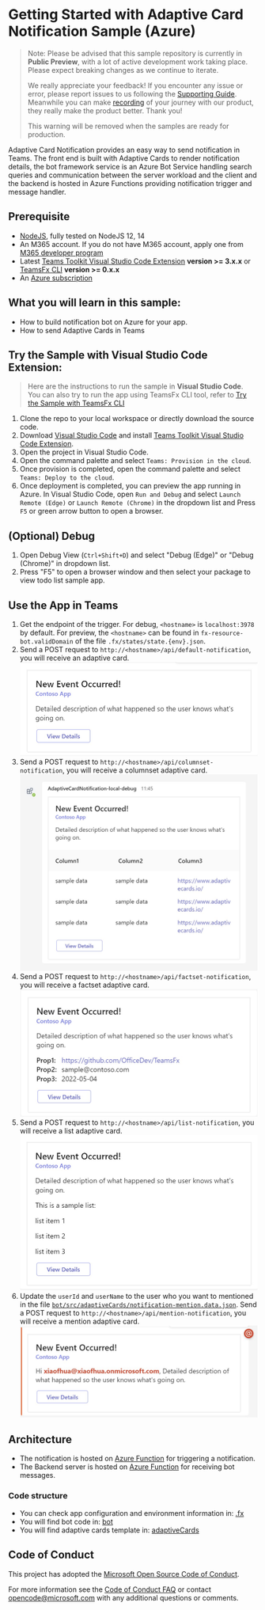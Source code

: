 # Getting Started with Adaptive Card Notification Sample (Azure)

> Note: Please be advised that this sample repository is currently in **Public Preview**, with a lot of active development work taking place. Please expect breaking changes as we continue to iterate. 
> 
> We really appreciate your feedback! If you encounter any issue or error, please report issues to us following the [Supporting Guide](./../SUPPORT.md). Meanwhile you can make [recording](https://aka.ms/teamsfx-record) of your journey with our product, they really make the product better. Thank you!
>  
> This warning will be removed when the samples are ready for production.

Adaptive Card Notification provides an easy way to send notification in Teams. The front end is built with Adaptive Cards to render notification details, the bot framework service is an Azure Bot Service handling search queries and communication between the server workload and the client and the backend is hosted in Azure Functions providing notification trigger and message handler.

## Prerequisite
- [NodeJS](https://nodejs.org/en/), fully tested on NodeJS 12, 14
- An M365 account. If you do not have M365 account, apply one from [M365 developer program](https://developer.microsoft.com/en-us/microsoft-365/dev-program)
- Latest [Teams Toolkit Visual Studio Code Extension](https://aka.ms/teams-toolkit) **version >= 3.x.x** or [TeamsFx CLI](https://aka.ms/teamsfx-cli) **version >= 0.x.x**
- An [Azure subscription](https://azure.microsoft.com/en-us/free/)

## What you will learn in this sample:
- How to build notification bot on Azure for your app.
- How to send Adaptive Cards in Teams

## Try the Sample with Visual Studio Code Extension:
>Here are the instructions to run the sample in **Visual Studio Code**. You can also try to run the app using TeamsFx CLI tool, refer to [Try the Sample with TeamsFx CLI](cli.md)
1. Clone the repo to your local workspace or directly download the source code.
1. Download [Visual Studio Code](https://code.visualstudio.com) and install [Teams Toolkit Visual Studio Code Extension](https://aka.ms/teams-toolkit).
1. Open the project in Visual Studio Code.
1. Open the command palette and select `Teams: Provision in the cloud`. 
1. Once provision is completed, open the command palette and select `Teams: Deploy to the cloud`.
1. Once deployment is completed, you can preview the app running in Azure. In Visual Studio Code, open `Run and Debug` and select `Launch Remote (Edge)` or `Launch Remote (Chrome)` in the dropdown list and Press `F5` or green arrow button to open a browser.

## (Optional) Debug
1. Open Debug View (`Ctrl+Shift+D`) and select "Debug (Edge)" or "Debug (Chrome)" in dropdown list.
1. Press "F5" to open a browser window and then select your package to view todo list sample app. 

## Use the App in Teams
1. Get the endpoint of the trigger. For debug, `<hostname>` is `localhost:3978` by default. For preview, the `<hostname>` can be found in `fx-resource-bot.validDomain` of the file `.fx/states/state.{env}.json`.
1. Send a POST request to `http://<hostname>/api/default-notification`, you will receive an adaptive card.
![default](./images/default.jpg)
1. Send a POST request to `http://<hostname>/api/columnset-notification`, you will receive a columnset adaptive card.
![columnset](./images/columnset.jpg)
1. Send a POST request to `http://<hostname>/api/factset-notification`, you will receive a factset adaptive card.
![factset](./images/factset.jpg)
1. Send a POST request to `http://<hostname>/api/list-notification`, you will receive a list adaptive card.
![list](./images/list.jpg)
1. Update the `userId` and `userName` to the user who you want to mentioned in the file [`bot/src/adaptiveCards/notification-mention.data.json`](bot/src/adaptiveCards/notification-mention.data.json). Send a POST request to `http://<hostname>/api/mention-notification`, you will receive a mention adaptive card.
![mention](./images/mention.jpg)

## Architecture
- The notification is hosted on [Azure Function](https://docs.microsoft.com/en-us/azure/azure-functions/) for triggering a notification.
- The Backend server is hosted on [Azure Function](https://docs.microsoft.com/en-us/azure/azure-functions/) for receiving bot messages.

### Code structure
- You can check app configuration and environment information in: [.fx](.fx)
- You will find bot code in: [bot](bot)
- You will find adaptive cards template in: [adaptiveCards](bot/src/adaptiveCards)

## Code of Conduct
This project has adopted the [Microsoft Open Source Code of Conduct](https://opensource.microsoft.com/codeofconduct/).

For more information see the [Code of Conduct FAQ](https://opensource.microsoft.com/codeofconduct/faq/) or
contact [opencode@microsoft.com](mailto:opencode@microsoft.com) with any additional questions or comments.
